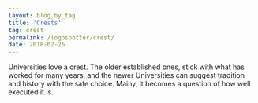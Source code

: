 ```yaml
---
layout: blog_by_tag
title: 'Crests'
tag: crest 
permalink: /logospotter/crest/
date: 2018-02-26
---
```


Universities love a crest. The older established ones, stick with what has worked for many years, and the newer Universities can suggest tradition and history with the safe choice. Mainy, it becomes a question of how well executed it is.